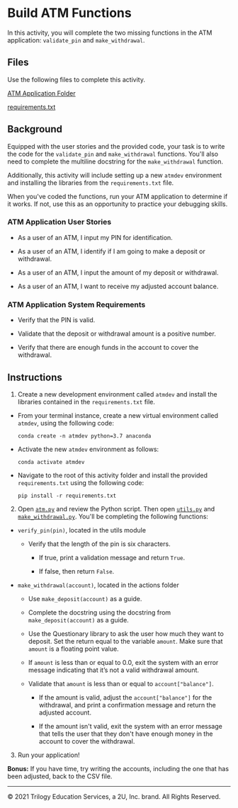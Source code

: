 # Build ATM Functions

In this activity, you will complete the two missing functions in the ATM application: `validate_pin` and `make_withdrawal`.

## Files

Use the following files to complete this activity.

[ATM Application Folder](atm)

[requirements.txt](requirements.txt)

## Background

Equipped with the user stories and the provided code, your task is to write the code for the `validate_pin` and `make_withdrawal` functions. You'll also need to complete the multiline docstring for the `make_withdrawal` function.

Additionally, this activity will include setting up a new `atmdev` environment and installing the libraries from the `requirements.txt` file.

When you've coded the functions, run your ATM application to determine if it works. If not, use this as an opportunity to practice your debugging skills.

### ATM Application User Stories

* As a user of an ATM, I input my PIN for identification.

* As a user of an ATM, I identify if I am going to make a deposit or withdrawal.

* As a user of an ATM, I input the amount of my deposit or withdrawal.

* As a user of an ATM, I want to receive my adjusted account balance.

### ATM Application System Requirements

* Verify that the PIN is valid.

* Validate that the deposit or withdrawal amount is a positive number.

* Verify that there are enough funds in the account to cover the withdrawal.


## Instructions

1. Create a new development environment called `atmdev` and install the libraries contained in the `requirements.txt` file.

  * From your terminal instance, create a new virtual environment called `atmdev`, using the following code:

    ```code
    conda create -n atmdev python=3.7 anaconda
    ```

  * Activate the new `atmdev` environment as follows:

    ```code
    conda activate atmdev
    ```

  * Navigate to the root of this activity folder and install the provided `requirements.txt` using the following code:

    ```code
    pip install -r requirements.txt
    ```

2. Open [`atm.py`](atm/atm.py) and review the Python script. Then open [`utils.py`](atm/utils.py) and [`make_withdrawal.py`](atm/actions/make_withdrawal.py). You'll be completing the following functions:

  * `verify_pin(pin)`, located in the utils module

    * Verify that the length of the pin is six characters.

      * If true, print a validation message and return `True`.

      * If false, then return `False`.

  * `make_withdrawal(account)`, located in the actions folder

    * Use `make_deposit(account)` as a guide.

    * Complete the docstring using the docstring from `make_deposit(account)` as a guide.

    * Use the Questionary library to ask the user how much they want to deposit. Set the return equal to the variable `amount`. Make sure that `amount` is a floating point value.

    * If `amount` is less than or equal to 0.0, exit the system with an error message indicating that it’s not a valid withdrawal amount.

    * Validate that `amount` is less than or equal to `account["balance"]`.

      * If the amount is valid, adjust the `account["balance"]` for the withdrawal, and print a confirmation message and return the adjusted account.

      * If the amount isn't valid, exit the system with an error message that tells the user that they don't have enough money in the account to cover the withdrawal.

3. Run your application!

**Bonus:** If you have time, try writing the accounts, including the one that has been adjusted, back to the CSV file.

---

© 2021 Trilogy Education Services, a 2U, Inc. brand. All Rights Reserved.
